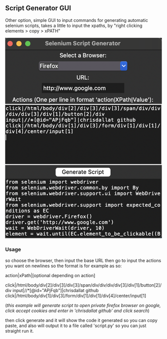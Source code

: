 ## Script Generator GUI

Other option, simple GUI to input commands for generating automatic selenium scripts, takes a little to input the xpaths, by "right clicking elements > copy > xPATH"

![gui](gui.png)

### Usage

so choose the browser, then input the base URL then go to input the actions you want on newlines
so the format is for example as so:

action|xPath|[optional depending on action]

click|/html/body/div[2]/div[3]/div[3]/span/div/div/div/div[3]/div[1]/button[2]/div
input|//*[@id="APjFqb"]|chrisdallat github
click|/html/body/div[1]/div[3]/form/div[1]/div[1]/div[4]/center/input[1]

(*this example will generate script to open private firefox browser on google, click accept cookies and enter in 'chrisdallat github' and click search*)

then click generate and it will show the code it generated so you can copy paste, and also will output it to a file called 'script.py' so you can just straight run it. 



